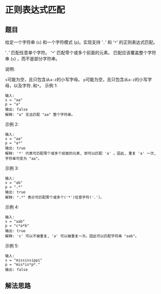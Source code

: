 # 正则表达式匹配
## 题目
给定一个字符串 (`s`) 和一个字符模式 (`p`)。实现支持 '`.`' 和 '`*`' 的正则表达式匹配。

'`.`' 匹配任意单个字符。
'`*`' 匹配零个或多个前面的元素。
匹配应该覆盖整个字符串 (`s`) ，而不是部分字符串。

说明:

`s`可能为空，且只包含从`a-z`的小写字母。
`p`可能为空，且只包含从`a-z`的小写字母，以及字符`.`和`*`。
示例 1:
~~~
输入:
s = "aa"
p = "a"
输出: false
解释: "a" 无法匹配 "aa" 整个字符串。
~~~
示例 2:
~~~
输入:
s = "aa"
p = "a*"
输出: true
解释: '*' 代表可匹配零个或多个前面的元素, 即可以匹配 'a' 。因此, 重复 'a' 一次, 字符串可变为 "aa"。
~~~
示例 3:
~~~
输入:
s = "ab"
p = ".*"
输出: true
解释: ".*" 表示可匹配零个或多个('*')任意字符('.')。
~~~
示例 4:
~~~
输入:
s = "aab"
p = "c*a*b"
输出: true
解释: 'c' 可以不被重复, 'a' 可以被重复一次。因此可以匹配字符串 "aab"。
~~~
示例 5:
~~~
输入:
s = "mississippi"
p = "mis*is*p*."
输出: false
~~~
## 解法思路